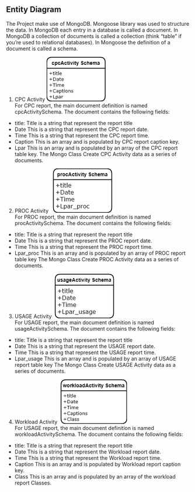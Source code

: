## Entity Diagram
  The Project make use of MongoDB. Mongoose library was used to structure the data. In MongoDB each entry in a database is called a document. In MongoDB a collection of documents is called a collection (think “table” if you’re used to relational databases). In Mongoose the definition of a document is called a schema.
  1. CPC Activity
  ![](/Documentation/Images/cpcschema.png)  
  For CPC report, the main document definition is named cpcActivitySchema. The document contains the following fields:
  - title:
    Title is a string that represent the report title
  - Date
    This is a string that represent the CPC report date.
  - Time
    This is a string that represent the CPC report time.
  - Caption
    This is an array and is populated by CPC report caption key.
  - Lpar
    This is an array and is populated by an array of the CPC report table key.
  The Mongo Class Create CPC Activity data as a series of documents.
  2. PROC Activity
  ![](/Documentation/Images/procschema.png)  
  For PROC report, the main document definition is named procActivitySchema. The document contains the following fields:
  - title:
    Title is a string that represent the report title
  - Date
    This is a string that represent the PROC report date.
  - Time
    This is a string that represent the PROC report time.
  - Lpar_proc
    This is an array and is populated by an array of PROC report table key
  The Mongo Class Create PROC Activity data as a series of documents.
  3. USAGE Activity
  ![](/Documentation/Images/usageschema.png)  
  For USAGE report, the main document definition is named usageActivitySchema. The document contains the following fields:
  - title:
    Title is a string that represent the report title
  - Date
    This is a string that represent the USAGE report date.
  - Time
    This is a string that represent the USAGE report time.
  - Lpar_usage
    This is an array and is populated by an array of USAGE report table key
  The Mongo Class Create USAGE Activity data as a series of documents.
  4. Workload Activity
  ![](/Documentation/Images/workloadschema.png)  
  For USAGE report, the main document definition is named workloadActivitySchema. The document contains the following fields:
  - title:
    Title is a string that represent the report title
  - Date
    This is a string that represent the Workload report date.
  - Time
    This is a string that represent the Workload report time.
  - Caption
    This is an array and is populated by Workload report caption key.
  - Class
    This is an array and is populated by an array of the workload report Classes.
